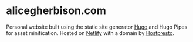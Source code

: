 # alicegherbison.com

Personal website built using the static site generator [Hugo](https://gohugo.io) and Hugo Pipes for asset minification. Hosted on [Netlify](https://www.netlify.com/) with a domain by [Hostpresto](https://hostpresto.com/my/aff.php?aff=289).
